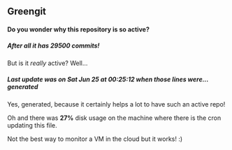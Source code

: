 ## Greengit

#### Do you wonder why this repository is so active?

##### After all it has 29500 commits!

But is it *really* active? Well...

##### Last update was on Sat Jun 25 at 00:25:12 when those lines were... generated

Yes, generated, because it certainly helps a lot to have such an active repo!

Oh and there was **27%** disk usage on the machine
where there is the cron updating this file.

Not the best way to monitor a VM in the cloud but it works! :)

